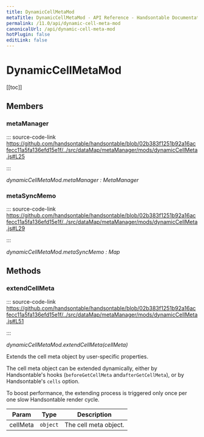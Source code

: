 ```yaml
---
title: DynamicCellMetaMod
metaTitle: DynamicCellMetaMod - API Reference - Handsontable Documentation
permalink: /11.0/api/dynamic-cell-meta-mod
canonicalUrl: /api/dynamic-cell-meta-mod
hotPlugin: false
editLink: false
---
```


# DynamicCellMetaMod

[[toc]]
## Members

### metaManager
  
::: source-code-link https://github.com/handsontable/handsontable/blob/02b383f1251b92a16acfecc11a5fa136efd15e1f/../src/dataMap/metaManager/mods/dynamicCellMeta.js#L25

:::

_dynamicCellMetaMod.metaManager : MetaManager_



### metaSyncMemo
  
::: source-code-link https://github.com/handsontable/handsontable/blob/02b383f1251b92a16acfecc11a5fa136efd15e1f/../src/dataMap/metaManager/mods/dynamicCellMeta.js#L29

:::

_dynamicCellMetaMod.metaSyncMemo : Map_


## Methods

### extendCellMeta
  
::: source-code-link https://github.com/handsontable/handsontable/blob/02b383f1251b92a16acfecc11a5fa136efd15e1f/../src/dataMap/metaManager/mods/dynamicCellMeta.js#L51

:::

_dynamicCellMetaMod.extendCellMeta(cellMeta)_

Extends the cell meta object by user-specific properties.

The cell meta object can be extended dynamically,
either by Handsontable's hooks (`beforeGetCellMeta` and`afterGetCellMeta`),
or by Handsontable's `cells` option.

To boost performance, the extending process is triggered only once per one slow Handsontable render cycle.


| Param | Type | Description |
| --- | --- | --- |
| cellMeta | `object` | The cell meta object. |


